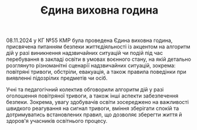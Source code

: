 ﻿---
title: Єдина виховна година
---

08.11.2024 у КГ №55 КМР була проведена Єдина виховна година, присвячена питанням безпеки життєдіяльності із акцентом на алгоритм дій у разі виникнення надзвичайних ситуацій чи подій під час перебування в закладі освіти в умовах воєнного стану, на якій детально розглянуто різноманітні сценарії надзвичайних ситуацій, зокрема: повітряні тривоги, обстріли, евакуація, а також правила поведінки при виявленні підозрілих предметів чи осіб.

Учні та педагогічний колектив обговорили алгоритм дій у разі оголошення повітряної тривоги, а також інші аспекти забезпечення безпеки. Зокрема, увагу здобувачів освіти зосереджено на важливості швидкого реагування на сигнал тривоги, вміння зберігати спокій та дотримуватись встановлених правил, що дозволяє зберегти життя й здоров'я учасників освітнього процесу.

<slideshow />
